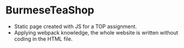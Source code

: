 # BurmeseTeaShop
-   Static page created with JS for a TOP assignment.
-   Applying webpack knowledge, the whole website is written without coding in the HTML file.
